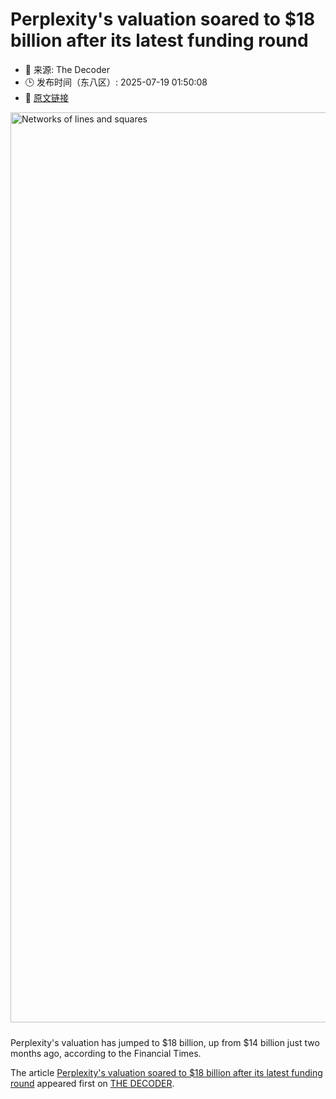 # Perplexity's valuation soared to $18 billion after its latest funding round
- 📅 来源: The Decoder
- 🕒 发布时间（东八区）: 2025-07-19 01:50:08
- 🔗 [原文链接](https://the-decoder.com/perplexitys-valuation-soared-to-18-billion-after-its-latest-funding-round/)

<p><img alt="Networks of lines and squares" class="attachment-full size-full wp-post-image" height="816" src="https://the-decoder.com/wp-content/uploads/2024/08/perplexity_tokens_neural_network.png" style="height: auto; margin-bottom: 10px;" width="1456" /></p>
<p>        Perplexity's valuation has jumped to $18 billion, up from $14 billion just two months ago, according to the Financial Times.</p>
<p>The article <a href="https://the-decoder.com/perplexitys-valuation-soared-to-18-billion-after-its-latest-funding-round/">Perplexity&#039;s valuation soared to $18 billion after its latest funding round</a> appeared first on <a href="https://the-decoder.com">THE DECODER</a>.</p>
